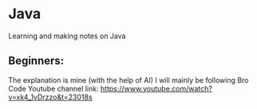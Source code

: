 # Java
Learning and making notes on Java
## Beginners:
The explanation is mine (with the help of AI)
I will mainly be following Bro Code Youtube channel
link: https://www.youtube.com/watch?v=xk4_1vDrzzo&t=23018s
